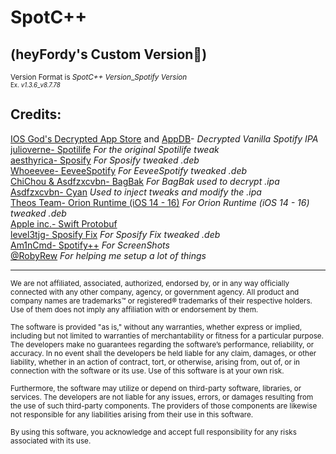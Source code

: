 # SpotC++
## (heyFordy's Custom Version🗿)

<sup>Version Format is *SpotC++ Version*\_*Spotify Version*<br/>
<sup>Ex. *v1.3.6*\_*v8.7.78*<br/>

## Credits:<br/>
[IOS God's Decrypted App Store](https://armconverter.com/decryptedappstore/us/spotify) and [AppDB](https://appdb.to/app/ios/324684580)- *Decrypted Vanilla Spotify IPA*<br/>
[julioverne-  Spotilife](https://julio.hackyouriphone.org/) *For the original Spotilife tweak*<br/>
[aesthyrica- Sposify](https://repo.dynastic.co/package/com.spos) *For Sposify tweaked  .deb*<br/>
[Whoeevee-  EeveeSpotify](https://github.com/whoeevee/EeveeSpotify) *For EeveeSpotify tweaked .deb*<br/>
[ChiChou & Asdfzxcvbn-  BagBak](https://github.com/ChiChou/bagbak) *For BagBak used to decrypt .ipa*<br/>
[Asdfzxcvbn-  Cyan](https://github.com/asdfzxcvbn/pyzule-rw) *Used to inject tweaks and modify the .ipa*<br/>
[Theos Team-  Orion Runtime (iOS 14 - 16)](https://chariz.com/get/orion-runtime14) *For Orion Runtime (iOS 14 - 16) tweaked .deb*<br/>
[Apple inc.-  Swift Protobuf](https://github.com/apple/swift-protobuf)<br/>
[level3tjg- Sposify Fix](https://level3tjg.me/repo/) *For Sposify Fix tweaked  .deb*<br/>
[Am1nCmd- Spotify++](https://appdb.to/app/cydia/1900000540) *For ScreenShots*<br/>
[@RobyRew](https://github.com/RobyRew) *For helping me setup a lot of things*
***
<sup>We are not affiliated, associated, authorized, endorsed by, or in any way officially connected with any other company, agency, or government agency. All product and company names are trademarks™ or registered® trademarks of their respective holders. Use of them does not imply any affiliation with or endorsement by them.

<sup>The software is provided "as is," without any warranties, whether express or implied, including but not limited to warranties of merchantability or fitness for a particular purpose. The developers make no guarantees regarding the software’s performance, reliability, or accuracy. In no event shall the developers be held liable for any claim, damages, or other liability, whether in an action of contract, tort, or otherwise, arising from, out of, or in connection with the software or its use. Use of this software is at your own risk.

<sup>Furthermore, the software may utilize or depend on third-party software, libraries, or services. The developers are not liable for any issues, errors, or damages resulting from the use of such third-party components. The providers of those components are likewise not responsible for any liabilities arising from their use in this software.

<sup>By using this software, you acknowledge and accept full responsibility for any risks associated with its use.
